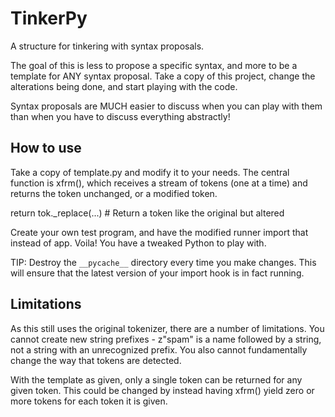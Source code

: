 TinkerPy
========

A structure for tinkering with syntax proposals.

The goal of this is less to propose a specific syntax, and more to be a
template for ANY syntax proposal. Take a copy of this project, change the
alterations being done, and start playing with the code.

Syntax proposals are MUCH easier to discuss when you can play with them than
when you have to discuss everything abstractly!

How to use
----------

Take a copy of template.py and modify it to your needs. The central function
is xfrm(), which receives a stream of tokens (one at a time) and returns the
token unchanged, or a modified token.

   return tok._replace(...) # Return a token like the original but altered

Create your own test program, and have the modified runner import that instead
of app. Voila! You have a tweaked Python to play with.

TIP: Destroy the `__pycache__` directory every time you make changes. This
will ensure that the latest version of your import hook is in fact running.

Limitations
-----------

As this still uses the original tokenizer, there are a number of limitations.
You cannot create new string prefixes - z"spam" is a name followed by a string,
not a string with an unrecognized prefix. You also cannot fundamentally change
the way that tokens are detected.

With the template as given, only a single token can be returned for any given
token. This could be changed by instead having xfrm() yield zero or more tokens
for each token it is given.
